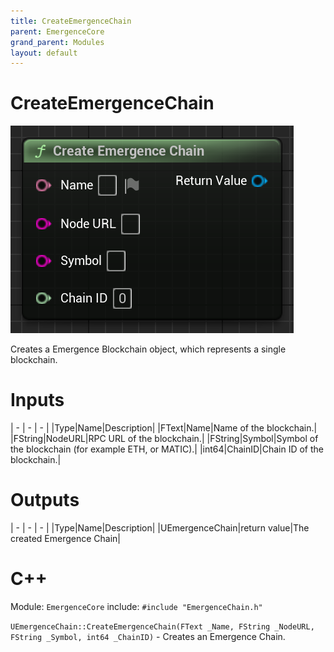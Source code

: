 ```yaml
---
title: CreateEmergenceChain
parent: EmergenceCore
grand_parent: Modules
layout: default
---
```


# CreateEmergenceChain

![](CreateEmergenceChain.PNG)

Creates a Emergence Blockchain object, which represents a single blockchain.

# Inputs

| - | - | - |
|Type|Name|Description|
|FText|Name|Name of the blockchain.|
|FString|NodeURL|RPC URL of the blockchain.|
|FString|Symbol|Symbol of the blockchain (for example ETH, or MATIC).|
|int64|ChainID|Chain ID of the blockchain.|

# Outputs

| - | - | - |
|Type|Name|Description|
|UEmergenceChain|return value|The created Emergence Chain|

# C++
Module: `EmergenceCore`
include: `#include "EmergenceChain.h"`

`UEmergenceChain::CreateEmergenceChain(FText _Name, FString _NodeURL, FString _Symbol, int64 _ChainID)` - Creates an Emergence Chain.
